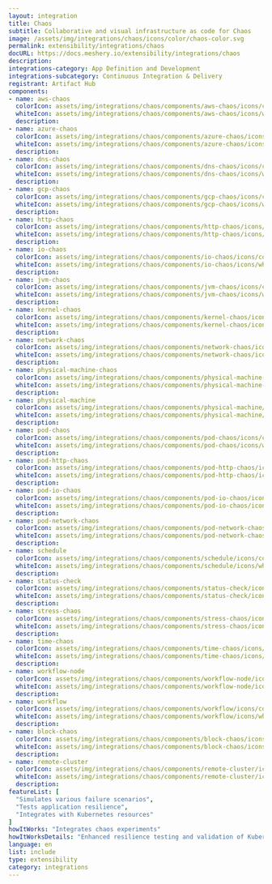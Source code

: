 ```yaml
---
layout: integration
title: Chaos
subtitle: Collaborative and visual infrastructure as code for Chaos
image: /assets/img/integrations/chaos/icons/color/chaos-color.svg
permalink: extensibility/integrations/chaos
docURL: https://docs.meshery.io/extensibility/integrations/chaos
description: 
integrations-category: App Definition and Development
integrations-subcategory: Continuous Integration & Delivery
registrant: Artifact Hub
components: 
- name: aws-chaos
  colorIcon: assets/img/integrations/chaos/components/aws-chaos/icons/color/aws-chaos-color.svg
  whiteIcon: assets/img/integrations/chaos/components/aws-chaos/icons/white/aws-chaos-white.svg
  description: 
- name: azure-chaos
  colorIcon: assets/img/integrations/chaos/components/azure-chaos/icons/color/azure-chaos-color.svg
  whiteIcon: assets/img/integrations/chaos/components/azure-chaos/icons/white/azure-chaos-white.svg
  description: 
- name: dns-chaos
  colorIcon: assets/img/integrations/chaos/components/dns-chaos/icons/color/dns-chaos-color.svg
  whiteIcon: assets/img/integrations/chaos/components/dns-chaos/icons/white/dns-chaos-white.svg
  description: 
- name: gcp-chaos
  colorIcon: assets/img/integrations/chaos/components/gcp-chaos/icons/color/gcp-chaos-color.svg
  whiteIcon: assets/img/integrations/chaos/components/gcp-chaos/icons/white/gcp-chaos-white.svg
  description: 
- name: http-chaos
  colorIcon: assets/img/integrations/chaos/components/http-chaos/icons/color/http-chaos-color.svg
  whiteIcon: assets/img/integrations/chaos/components/http-chaos/icons/white/http-chaos-white.svg
  description: 
- name: io-chaos
  colorIcon: assets/img/integrations/chaos/components/io-chaos/icons/color/io-chaos-color.svg
  whiteIcon: assets/img/integrations/chaos/components/io-chaos/icons/white/io-chaos-white.svg
  description: 
- name: jvm-chaos
  colorIcon: assets/img/integrations/chaos/components/jvm-chaos/icons/color/jvm-chaos-color.svg
  whiteIcon: assets/img/integrations/chaos/components/jvm-chaos/icons/white/jvm-chaos-white.svg
  description: 
- name: kernel-chaos
  colorIcon: assets/img/integrations/chaos/components/kernel-chaos/icons/color/kernel-chaos-color.svg
  whiteIcon: assets/img/integrations/chaos/components/kernel-chaos/icons/white/kernel-chaos-white.svg
  description: 
- name: network-chaos
  colorIcon: assets/img/integrations/chaos/components/network-chaos/icons/color/network-chaos-color.svg
  whiteIcon: assets/img/integrations/chaos/components/network-chaos/icons/white/network-chaos-white.svg
  description: 
- name: physical-machine-chaos
  colorIcon: assets/img/integrations/chaos/components/physical-machine-chaos/icons/color/physical-machine-chaos-color.svg
  whiteIcon: assets/img/integrations/chaos/components/physical-machine-chaos/icons/white/physical-machine-chaos-white.svg
  description: 
- name: physical-machine
  colorIcon: assets/img/integrations/chaos/components/physical-machine/icons/color/physical-machine-color.svg
  whiteIcon: assets/img/integrations/chaos/components/physical-machine/icons/white/physical-machine-white.svg
  description: 
- name: pod-chaos
  colorIcon: assets/img/integrations/chaos/components/pod-chaos/icons/color/pod-chaos-color.svg
  whiteIcon: assets/img/integrations/chaos/components/pod-chaos/icons/white/pod-chaos-white.svg
  description: 
- name: pod-http-chaos
  colorIcon: assets/img/integrations/chaos/components/pod-http-chaos/icons/color/pod-http-chaos-color.svg
  whiteIcon: assets/img/integrations/chaos/components/pod-http-chaos/icons/white/pod-http-chaos-white.svg
  description: 
- name: pod-io-chaos
  colorIcon: assets/img/integrations/chaos/components/pod-io-chaos/icons/color/pod-io-chaos-color.svg
  whiteIcon: assets/img/integrations/chaos/components/pod-io-chaos/icons/white/pod-io-chaos-white.svg
  description: 
- name: pod-network-chaos
  colorIcon: assets/img/integrations/chaos/components/pod-network-chaos/icons/color/pod-network-chaos-color.svg
  whiteIcon: assets/img/integrations/chaos/components/pod-network-chaos/icons/white/pod-network-chaos-white.svg
  description: 
- name: schedule
  colorIcon: assets/img/integrations/chaos/components/schedule/icons/color/schedule-color.svg
  whiteIcon: assets/img/integrations/chaos/components/schedule/icons/white/schedule-white.svg
  description: 
- name: status-check
  colorIcon: assets/img/integrations/chaos/components/status-check/icons/color/status-check-color.svg
  whiteIcon: assets/img/integrations/chaos/components/status-check/icons/white/status-check-white.svg
  description: 
- name: stress-chaos
  colorIcon: assets/img/integrations/chaos/components/stress-chaos/icons/color/stress-chaos-color.svg
  whiteIcon: assets/img/integrations/chaos/components/stress-chaos/icons/white/stress-chaos-white.svg
  description: 
- name: time-chaos
  colorIcon: assets/img/integrations/chaos/components/time-chaos/icons/color/time-chaos-color.svg
  whiteIcon: assets/img/integrations/chaos/components/time-chaos/icons/white/time-chaos-white.svg
  description: 
- name: workflow-node
  colorIcon: assets/img/integrations/chaos/components/workflow-node/icons/color/workflow-node-color.svg
  whiteIcon: assets/img/integrations/chaos/components/workflow-node/icons/white/workflow-node-white.svg
  description: 
- name: workflow
  colorIcon: assets/img/integrations/chaos/components/workflow/icons/color/workflow-color.svg
  whiteIcon: assets/img/integrations/chaos/components/workflow/icons/white/workflow-white.svg
  description: 
- name: block-chaos
  colorIcon: assets/img/integrations/chaos/components/block-chaos/icons/color/block-chaos-color.svg
  whiteIcon: assets/img/integrations/chaos/components/block-chaos/icons/white/block-chaos-white.svg
  description: 
- name: remote-cluster
  colorIcon: assets/img/integrations/chaos/components/remote-cluster/icons/color/remote-cluster-color.svg
  whiteIcon: assets/img/integrations/chaos/components/remote-cluster/icons/white/remote-cluster-white.svg
  description: 
featureList: [
  "Simulates various failure scenarios",
  "Tests application resilience",
  "Integrates with Kubernetes resources"
]
howItWorks: "Integrates chaos experiments"
howItWorksDetails: "Enhanced resilience testing and validation of Kubernetes applications"
language: en
list: include
type: extensibility
category: integrations
---
```

